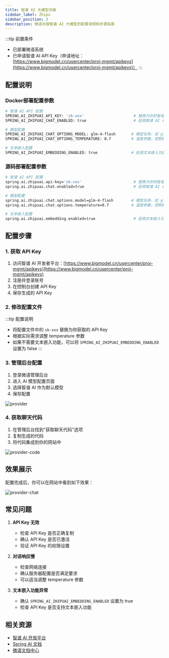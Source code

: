 ```yaml
---
title: 智谱 AI 大模型对接
sidebar_label: Zhipu
sidebar_position: 3
description: 微语对接智谱 AI 大模型的配置说明和步骤指南
---
```


:::tip 前置条件

- 已部署微语系统
- 已申请智谱 AI API Key（申请地址：[https://www.bigmodel.cn/usercenter/proj-mgmt/apikeys](https://www.bigmodel.cn/usercenter/proj-mgmt/apikeys)）
:::

## 配置说明

### Docker部署配置参数

```bash
# 智谱 AI API 配置
SPRING_AI_ZHIPUAI_API_KEY: 'sk-xxx'                      # 替换为你的智谱 AI API Key
SPRING_AI_ZHIPUAI_CHAT_ENABLED: true                     # 启用智谱 AI 对话功能

# 模型配置
SPRING_AI_ZHIPUAI_CHAT_OPTIONS_MODEL: glm-4-flash       # 模型名称，如 glm-4-flash
SPRING_AI_ZHIPUAI_CHAT_OPTIONS_TEMPERATURE: 0.7         # 温度参数，控制输出的随机性，范围 0-1

# 文本嵌入配置
SPRING_AI_ZHIPUAI_EMBEDDING_ENABLED: true               # 启用文本嵌入功能
```

### 源码部署配置参数

```bash
# 智谱 AI API 配置
spring.ai.zhipuai.api-key='sk-xxx'                       # 替换为你的智谱 AI API Key
spring.ai.zhipuai.chat.enabled=true                      # 启用智谱 AI 对话功能

# 模型配置
spring.ai.zhipuai.chat.options.model=glm-4-flash        # 模型名称，如 glm-4-flash
spring.ai.zhipuai.chat.options.temperature=0.7          # 温度参数，控制输出的随机性，范围 0-1

# 文本嵌入配置
spring.ai.zhipuai.embedding.enabled=true                 # 启用文本嵌入功能
```

## 配置步骤

### 1. 获取 API Key

1. 访问智谱 AI 开发者平台：[https://www.bigmodel.cn/usercenter/proj-mgmt/apikeys](https://www.bigmodel.cn/usercenter/proj-mgmt/apikeys)
2. 注册并登录账号
3. 在控制台创建 API Key
4. 保存生成的 API Key

### 2. 修改配置文件

:::tip 配置说明

- 将配置文件中的 `sk-xxx` 替换为你获取的 API Key
- 根据实际需求调整 temperature 参数
- 如果不需要文本嵌入功能，可以将 `SPRING_AI_ZHIPUAI_EMBEDDING_ENABLED` 设置为 false
:::

### 3. 管理后台配置

1. 登录微语管理后台
2. 进入 AI 模型配置页面
3. 选择智谱 AI 作为默认模型
4. 保存配置

![provider](/img/deploy/provider/provider.png)

### 4. 获取聊天代码

1. 在管理后台找到"获取聊天代码"选项
2. 复制生成的代码
3. 将代码集成到你的网站中

![provider-code](/img/deploy/provider/provider-code.png)

## 效果展示

配置完成后，你可以在网站中看到如下效果：

![provider-chat](/img/deploy/provider/provider-chat.png)

## 常见问题

1. **API Key 无效**
   - 检查 API Key 是否正确复制
   - 确认 API Key 是否已激活
   - 验证 API Key 的权限设置

2. **对话响应慢**
   - 检查网络连接
   - 确认服务器配置是否满足要求
   - 可以适当调整 temperature 参数

3. **文本嵌入功能异常**
   - 确认 `SPRING_AI_ZHIPUAI_EMBEDDING_ENABLED` 设置为 true
   - 检查 API Key 是否支持文本嵌入功能

## 相关资源

- [智谱 AI 开放平台](https://open.bigmodel.cn/overview)
- [Spring AI 文档](https://docs.spring.io/spring-ai/reference/api/chat/zhipuai-chat.html)
- [微语文档中心](/docs/intro)

